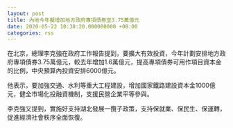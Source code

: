 ```yaml
---
layout: post
title: 內地今年擬增加地方政府專項債券至3.75萬億元
date: 2020-05-22 10:38:20.000000000 +08:00
categories: rss
---
```


在北京，總理李克強在政府工作報告提到，要擴大有效投資，今年計劃安排地方政府專項債券3.75萬億元，較去年增加1.6萬億元，提高專項債券可用作項目資本金的比例，中央預算內投資安排6000億元。

他表示，要加強交通、水利等重大工程建設，增加國家鐵路建設資本金1000億元，健全市場化投融資機制，支援民營企業平等參與。

李克強又提到，實施好支持湖北發展一攬子政策，支持保就業、保民生、保運轉，促進經濟社會秩序全面恢復。

